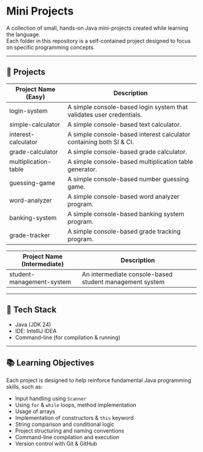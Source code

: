 # Mini Projects

A collection of small, hands-on Java mini-projects created while learning the language.  
Each folder in this repository is a self-contained project designed to focus on specific programming concepts.

---

## 📁 Projects

| Project Name (Easy)  | Description                                                          |
|----------------------|----------------------------------------------------------------------|
| login-system         | A simple console-based login system that validates user credentials. |
| simple-calculator    | A simple console-based text calculator.                              |
| interest-calculator  | A simple console-based interest calculator containing both SI & CI.  |
| grade-calculator     | A simple console-based grade calculator.                             |
| multiplication-table | A simple console-based multiplication table generator.               |
| guessing-game        | A simple console-based number guessing game.                         |
| word-analyzer        | A simple console-based word analyzer program.                        |
| banking-system       | A simple console-based banking system program.                       |
| grade-tracker        | A simple console-based grade tracking program.                       |


| Project Name (Intermediate)  | Description                                                   |
|------------------------------|---------------------------------------------------------------|
| student-management-system    | An intermediate console-based student management system       |

---

## 📌 Tech Stack

- Java (JDK 24)
- IDE: IntelliJ IDEA
- Command-line (for compilation & running)

---

## 📚 Learning Objectives

Each project is designed to help reinforce fundamental Java programming skills, such as:

- Input handling using `Scanner`
- Using `for` & `while` loops, method implementation
- Usage of arrays
- Implementation of constructors & `this` keyword
- String comparison and conditional logic
- Project structuring and naming conventions
- Command-line compilation and execution
- Version control with Git & GitHub
